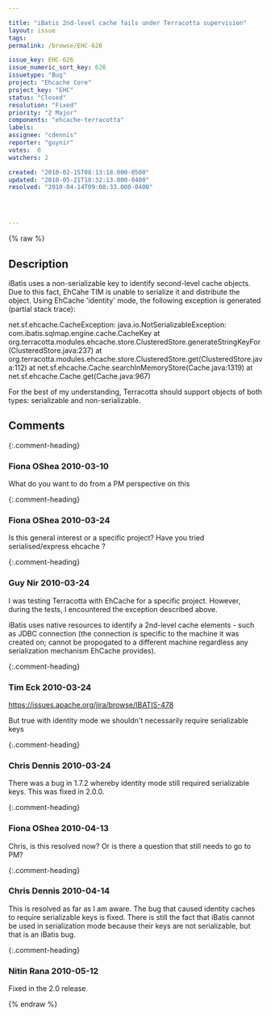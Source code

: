```yaml
---

title: "iBatis 2nd-level cache fails under Terracotta supervision"
layout: issue
tags: 
permalink: /browse/EHC-626

issue_key: EHC-626
issue_numeric_sort_key: 626
issuetype: "Bug"
project: "Ehcache Core"
project_key: "EHC"
status: "Closed"
resolution: "Fixed"
priority: "2 Major"
components: "ehcache-terracotta"
labels: 
assignee: "cdennis"
reporter: "guynir"
votes:  0
watchers: 2

created: "2010-02-15T08:13:18.000-0500"
updated: "2010-05-21T18:32:13.000-0400"
resolved: "2010-04-14T09:08:33.000-0400"




---
```


{% raw %}

## Description

<div markdown="1" class="description">

iBatis uses a non-serializable key to identify second-level cache objects. Due to this fact, EhCahe TIM is unable to serialize it and distribute the object.
Using EhCache 'identity' mode, the following exception is generated (partial stack trace):

net.sf.ehcache.CacheException: java.io.NotSerializableException: com.ibatis.sqlmap.engine.cache.CacheKey
        at org.terracotta.modules.ehcache.store.ClusteredStore.generateStringKeyFor(ClusteredStore.java:237)
        at org.terracotta.modules.ehcache.store.ClusteredStore.get(ClusteredStore.java:112)
        at net.sf.ehcache.Cache.searchInMemoryStore(Cache.java:1319)
        at net.sf.ehcache.Cache.get(Cache.java:967)

For the best of my understanding, Terracotta should support objects of both types: serializable and non-serializable.

</div>

## Comments


{:.comment-heading}
### **Fiona OShea** <span class="date">2010-03-10</span>

<div markdown="1" class="comment">

What do you want to do from a PM perspective on this

</div>


{:.comment-heading}
### **Fiona OShea** <span class="date">2010-03-24</span>

<div markdown="1" class="comment">

Is this general interest or a specific project?
Have you tried serialised/express ehcache ?



</div>


{:.comment-heading}
### **Guy Nir** <span class="date">2010-03-24</span>

<div markdown="1" class="comment">

I was testing Terracotta with EhCache for a specific project.
However, during the tests, I encountered the exception described above.

iBatis uses native resources to identify a 2nd-level cache elements - such as JDBC connection (the connection is specific to the machine it was created on; cannot be propogated to a different machine regardless any serialization mechanism EhCache provides).




</div>


{:.comment-heading}
### **Tim Eck** <span class="date">2010-03-24</span>

<div markdown="1" class="comment">

https://issues.apache.org/jira/browse/IBATIS-478

But true with identity mode we shouldn't necessarily require serializable keys


</div>


{:.comment-heading}
### **Chris Dennis** <span class="date">2010-03-24</span>

<div markdown="1" class="comment">

There was a bug in 1.7.2 whereby identity mode still required serializable keys.  This was fixed in 2.0.0.

</div>


{:.comment-heading}
### **Fiona OShea** <span class="date">2010-04-13</span>

<div markdown="1" class="comment">

Chris, is this resolved now? Or is there a question that still needs to go to PM?

</div>


{:.comment-heading}
### **Chris Dennis** <span class="date">2010-04-14</span>

<div markdown="1" class="comment">

This is resolved as far as I am aware.  The bug that caused identity caches to require serializable keys is fixed.  There is still the fact that iBatis cannot be used in serialization mode because their keys are not serializable, but that is an iBatis bug.

</div>


{:.comment-heading}
### **Nitin Rana** <span class="date">2010-05-12</span>

<div markdown="1" class="comment">

Fixed in the 2.0 release.

</div>



{% endraw %}
